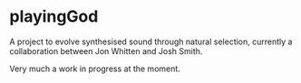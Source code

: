 playingGod
==========

A project to evolve synthesised sound through natural selection, currently a collaboration between Jon Whitten and Josh Smith. 

Very much a work in progress at the moment. 
